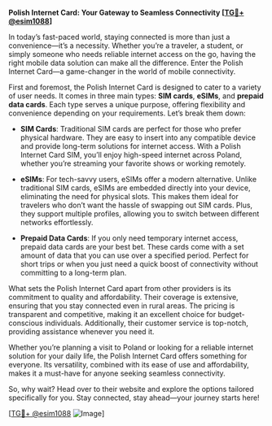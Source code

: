 **Polish Internet Card: Your Gateway to Seamless Connectivity [[TG💪+ @esim1088](https://t.me/s/esim1088)]**

In today’s fast-paced world, staying connected is more than just a convenience—it’s a necessity. Whether you’re a traveler, a student, or simply someone who needs reliable internet access on the go, having the right mobile data solution can make all the difference. Enter the Polish Internet Card—a game-changer in the world of mobile connectivity.

First and foremost, the Polish Internet Card is designed to cater to a variety of user needs. It comes in three main types: **SIM cards**, **eSIMs**, and **prepaid data cards**. Each type serves a unique purpose, offering flexibility and convenience depending on your requirements. Let’s break them down:

- **SIM Cards**: Traditional SIM cards are perfect for those who prefer physical hardware. They are easy to insert into any compatible device and provide long-term solutions for internet access. With a Polish Internet Card SIM, you’ll enjoy high-speed internet across Poland, whether you’re streaming your favorite shows or working remotely.

- **eSIMs**: For tech-savvy users, eSIMs offer a modern alternative. Unlike traditional SIM cards, eSIMs are embedded directly into your device, eliminating the need for physical slots. This makes them ideal for travelers who don’t want the hassle of swapping out SIM cards. Plus, they support multiple profiles, allowing you to switch between different networks effortlessly.

- **Prepaid Data Cards**: If you only need temporary internet access, prepaid data cards are your best bet. These cards come with a set amount of data that you can use over a specified period. Perfect for short trips or when you just need a quick boost of connectivity without committing to a long-term plan.

What sets the Polish Internet Card apart from other providers is its commitment to quality and affordability. Their coverage is extensive, ensuring that you stay connected even in rural areas. The pricing is transparent and competitive, making it an excellent choice for budget-conscious individuals. Additionally, their customer service is top-notch, providing assistance whenever you need it.

Whether you’re planning a visit to Poland or looking for a reliable internet solution for your daily life, the Polish Internet Card offers something for everyone. Its versatility, combined with its ease of use and affordability, makes it a must-have for anyone seeking seamless connectivity.

So, why wait? Head over to their website and explore the options tailored specifically for you. Stay connected, stay ahead—your journey starts here! 

[[TG💪+ @esim1088](https://t.me/s/esim1088) ![Image](https://i.postimg.cc/Y0z9fWf4/image.png)]